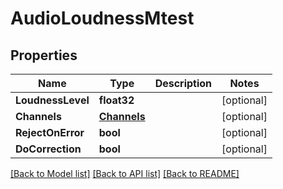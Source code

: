# AudioLoudnessMtest

## Properties

Name | Type | Description | Notes
------------ | ------------- | ------------- | -------------
**LoudnessLevel** | **float32** |  | [optional] 
**Channels** | [**Channels**](channels.md) |  | [optional] 
**RejectOnError** | **bool** |  | [optional] 
**DoCorrection** | **bool** |  | [optional] 

[[Back to Model list]](../README.md#documentation-for-models) [[Back to API list]](../README.md#documentation-for-api-endpoints) [[Back to README]](../README.md)


